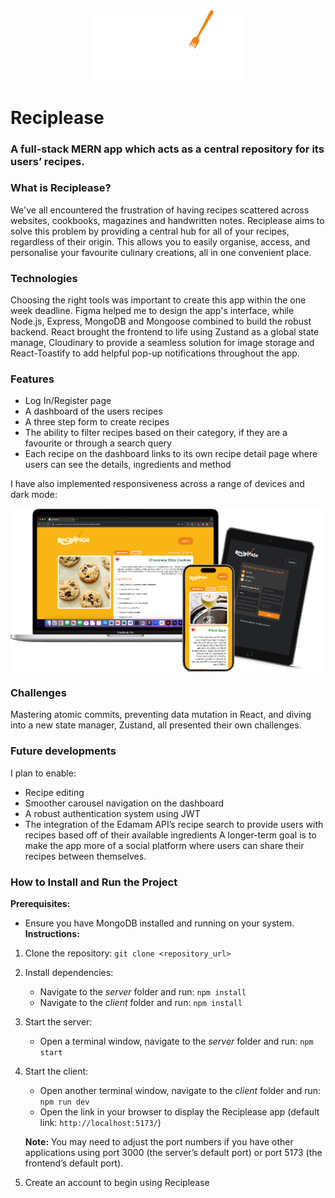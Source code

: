 <img src="./readme-assets/reciplease-logo.svg" width="250" style="display: block; margin: 0 auto;">

# Reciplease

### A full-stack MERN app which acts as a central repository for its users’ recipes.

### What is Reciplease?

We've all encountered the frustration of having recipes scattered across websites, cookbooks, magazines and handwritten notes. Reciplease aims to solve this problem by providing a central hub for all of your recipes, regardless of their origin. This allows you to easily organise, access, and personalise your favourite culinary creations, all in one convenient place.

### Technologies

Choosing the right tools was important to create this app within the one week deadline. Figma helped me to design the app's interface, while Node.js, Express, MongoDB and Mongoose combined to build the robust backend. React brought the frontend to life using Zustand as a global state manage, Cloudinary to provide a seamless solution for image storage and React-Toastify to add helpful pop-up notifications throughout the app.

### Features

- Log In/Register page
- A dashboard of the users recipes
- A three step form to create recipes
- The ability to filter recipes based on their category, if they are a favourite or through a search query
- Each recipe on the dashboard links to its own recipe detail page where users can see the details, ingredients and method

I have also implemented responsiveness across a range of devices and dark mode:

<img src="./readme-assets/Devices.png" width="750" style="display: block; margin: 0 auto;">

### Challenges

Mastering atomic commits, preventing data mutation in React, and diving into a new state manager, Zustand, all presented their own challenges.

### Future developments

I plan to enable:

- Recipe editing
- Smoother carousel navigation on the dashboard
- A robust authentication system using JWT
- The integration of the Edamam API’s recipe search to provide users with recipes based off of their available ingredients
  A longer-term goal is to make the app more of a social platform where users can share their recipes between themselves.

### **How to Install and Run the Project**

**Prerequisites:**

- Ensure you have MongoDB installed and running on your system.
  **Instructions:**

1. Clone the repository:
   `git clone <repository_url>`

2. Install dependencies:
   - Navigate to the *server* folder and run:
     `npm install`
   - Navigate to the *client* folder and run:
     `npm install`
3. Start the server:
   - Open a terminal window, navigate to the *server* folder and run:
     `npm start`
4. Start the client:

   - Open another terminal window, navigate to the *client* folder and run:
     `npm run dev`
   - Open the link in your browser to display the Reciplease app (default link: `http://localhost:5173/`)

   **Note:** You may need to adjust the port numbers if you have other applications using port 3000 (the server’s default port) or port 5173 (the frontend’s default port).

5. Create an account to begin using Reciplease
